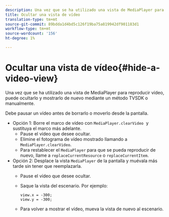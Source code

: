 ```yaml
---
description: Una vez que se ha utilizado una vista de MediaPlayer para reproducir vídeo, puede ocultarlo y mostrarlo de nuevo mediante un método TVSDK o manualmente.
title: Ocultar una vista de vídeo
translation-type: tm+mt
source-git-commit: 89bdda1d4bd5c126f19ba75a819942df901183d1
workflow-type: tm+mt
source-wordcount: '156'
ht-degree: 1%

---
```



# Ocultar una vista de vídeo{#hide-a-video-view}

Una vez que se ha utilizado una vista de MediaPlayer para reproducir vídeo, puede ocultarlo y mostrarlo de nuevo mediante un método TVSDK o manualmente.

Debe pausar un vídeo antes de borrarlo o moverlo desde la pantalla.
* Opción 1: Borre el marco de vídeo con `MediaPlayer.clearVideo` &#x200B; y sustituya el marco más adelante.
   * Pause el vídeo que desee ocultar.
   * Elimine el fotograma de vídeo mostrado llamando a `MediaPlayer.clearVideo`.
   * Para restablecer el `MediaPlayer` para que se pueda reproducir de nuevo, llame a `replaceCurrentResource` o `replaceCurrentItem`.
* Opción 2: Desplace la vista `MediaPlayer` de la pantalla y muévala más tarde sin tener que reemplazarla.
   * Pause el vídeo que desee ocultar.
   * Saque la vista del escenario. Por ejemplo:

      ```
      view.x = -300; 
      view.y = -300;
      ```

   * Para volver a mostrar el vídeo, mueva la vista de nuevo al escenario.
